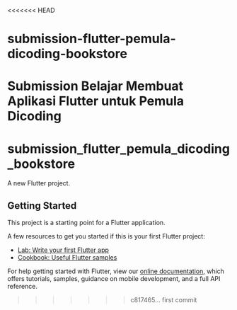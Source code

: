 <<<<<<< HEAD
# submission-flutter-pemula-dicoding-bookstore
Submission Belajar Membuat Aplikasi Flutter untuk Pemula Dicoding
=======
# submission_flutter_pemula_dicoding_bookstore

A new Flutter project.

## Getting Started

This project is a starting point for a Flutter application.

A few resources to get you started if this is your first Flutter project:

- [Lab: Write your first Flutter app](https://flutter.dev/docs/get-started/codelab)
- [Cookbook: Useful Flutter samples](https://flutter.dev/docs/cookbook)

For help getting started with Flutter, view our
[online documentation](https://flutter.dev/docs), which offers tutorials,
samples, guidance on mobile development, and a full API reference.
>>>>>>> c817465... first commit
